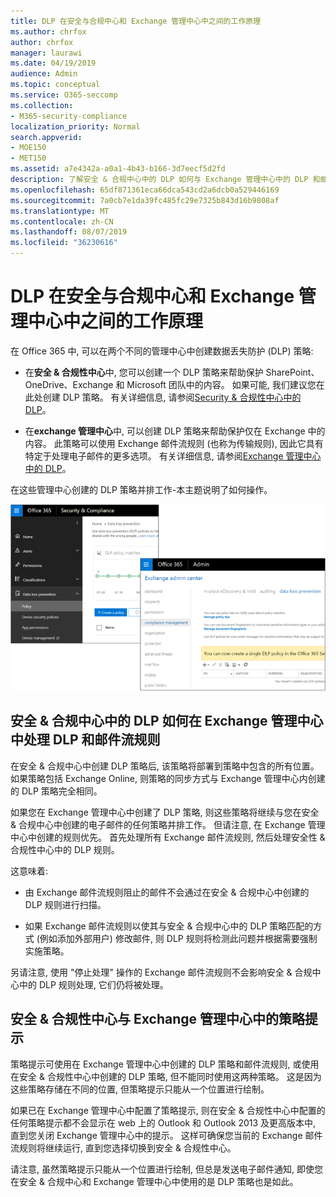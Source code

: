 ```yaml
---
title: DLP 在安全与合规中心和 Exchange 管理中心中之间的工作原理
ms.author: chrfox
author: chrfox
manager: laurawi
ms.date: 04/19/2019
audience: Admin
ms.topic: conceptual
ms.service: O365-seccomp
ms.collection:
- M365-security-compliance
localization_priority: Normal
search.appverid:
- MOE150
- MET150
ms.assetid: a7e4342a-a0a1-4b43-b166-3d7eecf5d2fd
description: 了解安全 & 合规中心中的 DLP 如何与 Exchange 管理中心中的 DLP 和邮件流规则 (传输规则) 结合使用。
ms.openlocfilehash: 65df871361eca66dca543cd2a6dcb0a529446169
ms.sourcegitcommit: 7a0cb7e1da39fc485fc29e7325b843d16b9808af
ms.translationtype: MT
ms.contentlocale: zh-CN
ms.lasthandoff: 08/07/2019
ms.locfileid: "36230616"
---
```

# <a name="how-dlp-works-between-the-security--compliance-center-and-exchange-admin-center"></a>DLP 在安全与合规中心和 Exchange 管理中心中之间的工作原理

在 Office 365 中, 可以在两个不同的管理中心中创建数据丢失防护 (DLP) 策略:
  
- 在**安全 & 合规性中心**中, 您可以创建一个 DLP 策略来帮助保护 SharePoint、OneDrive、Exchange 和 Microsoft 团队中的内容。 如果可能, 我们建议您在此处创建 DLP 策略。 有关详细信息, 请参阅[Security & 合规性中心中的 DLP](data-loss-prevention-policies.md)。
    
- 在**exchange 管理中心**中, 可以创建 DLP 策略来帮助保护仅在 Exchange 中的内容。 此策略可以使用 Exchange 邮件流规则 (也称为传输规则), 因此它具有特定于处理电子邮件的更多选项。 有关详细信息, 请参阅[Exchange 管理中心中的 DLP](https://go.microsoft.com/fwlink/?linkid=852311)。
    
在这些管理中心创建的 DLP 策略并排工作-本主题说明了如何操作。
  
![安全与合规中心和 Exchange 管理中心中的 DLP 页面](media/d3eaa7e7-3b16-457b-bd9c-26707f7b584f.png)
  
## <a name="how-dlp-in-the-security--compliance-center-works-with-dlp-and-mail-flow-rules-in-the-exchange-admin-center"></a>安全 & 合规中心中的 DLP 如何在 Exchange 管理中心中处理 DLP 和邮件流规则

在安全 & 合规中心中创建 DLP 策略后, 该策略将部署到策略中包含的所有位置。 如果策略包括 Exchange Online, 则策略的同步方式与 Exchange 管理中心内创建的 DLP 策略完全相同。 
  
如果您在 Exchange 管理中心中创建了 DLP 策略, 则这些策略将继续与您在安全 & 合规中心中创建的电子邮件的任何策略并排工作。 但请注意, 在 Exchange 管理中心中创建的规则优先。 首先处理所有 Exchange 邮件流规则, 然后处理安全性 & 合规性中心中的 DLP 规则。
  
这意味着:
  
- 由 Exchange 邮件流规则阻止的邮件不会通过在安全 & 合规中心中创建的 DLP 规则进行扫描。
    
- 如果 Exchange 邮件流规则以使其与安全 & 合规中心中的 DLP 策略匹配的方式 (例如添加外部用户) 修改邮件, 则 DLP 规则将检测此问题并根据需要强制实施策略。
    
另请注意, 使用 "停止处理" 操作的 Exchange 邮件流规则不会影响安全 & 合规中心中的 DLP 规则处理, 它们仍将被处理。
  
## <a name="policy-tips-in-the-security--compliance-center-vs-the-exchange-admin-center"></a>安全 & 合规性中心与 Exchange 管理中心中的策略提示

策略提示可使用在 Exchange 管理中心中创建的 DLP 策略和邮件流规则, 或使用在安全 & 合规性中心中创建的 DLP 策略, 但不能同时使用这两种策略。 这是因为这些策略存储在不同的位置, 但策略提示只能从一个位置进行绘制。
  
如果已在 Exchange 管理中心中配置了策略提示, 则在安全 & 合规性中心中配置的任何策略提示都不会显示在 web 上的 Outlook 和 Outlook 2013 及更高版本中, 直到您关闭 Exchange 管理中心中的提示。 这样可确保您当前的 Exchange 邮件流规则将继续运行, 直到您选择切换到安全 & 合规性中心。
  
请注意, 虽然策略提示只能从一个位置进行绘制, 但总是发送电子邮件通知, 即使您在安全 & 合规中心和 Exchange 管理中心中使用的是 DLP 策略也是如此。
  

